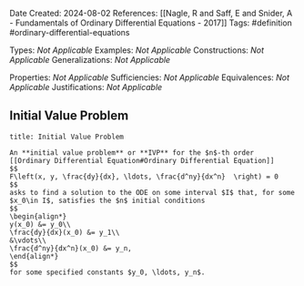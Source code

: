 Date Created: 2024-08-02
References: [[Nagle, R and Saff, E and Snider, A - Fundamentals of Ordinary Differential Equations - 2017]]
Tags: #definition #ordinary-differential-equations 

Types: <i>Not Applicable</i>
Examples: <i>Not Applicable</i>
Constructions: <i>Not Applicable</i>
Generalizations: <i>Not Applicable</i>

Properties: <i>Not Applicable</i>
Sufficiencies: <i>Not Applicable</i>
Equivalences: <i>Not Applicable</i>
Justifications: <i>Not Applicable</i>

## Initial Value Problem

```ad-definition
title: Initial Value Problem

An **initial value problem** or **IVP** for the $n$-th order [[Ordinary Differential Equation#Ordinary Differential Equation]]
$$
F\left(x, y, \frac{dy}{dx}, \ldots, \frac{d^ny}{dx^n}  \right) = 0
$$
asks to find a solution to the ODE on some interval $I$ that, for some $x_0\in I$, satisfies the $n$ initial conditions
$$
\begin{align*}
y(x_0) &= y_0\\
\frac{dy}{dx}(x_0) &= y_1\\
&\vdots\\
\frac{d^ny}{dx^n}(x_0) &= y_n,
\end{align*}
$$
for some specified constants $y_0, \ldots, y_n$.

```
